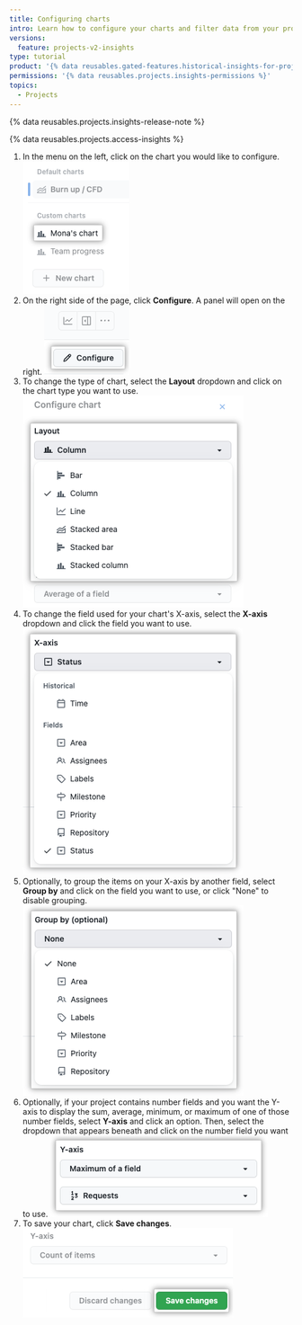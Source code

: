 ```yaml
---
title: Configuring charts
intro: Learn how to configure your charts and filter data from your project.
versions:
  feature: projects-v2-insights
type: tutorial
product: '{% data reusables.gated-features.historical-insights-for-projects %}'
permissions: '{% data reusables.projects.insights-permissions %}'
topics:
  - Projects
---
```


{% data reusables.projects.insights-release-note %}

{% data reusables.projects.access-insights %}
1. In the menu on the left, click on the chart you would like to configure.
   ![Screenshot showing selecting a custom chart](/assets/images/help/projects-v2/insights-select-a-chart.png)
1. On the right side of the page, click **Configure**. A panel will open on the right.
   ![Screenshot showing the configure button](/assets/images/help/projects-v2/insights-configure.png)
1. To change the type of chart, select the **Layout** dropdown and click on the chart type you want to use.
   ![Screenshot showing selecting a chart layout](/assets/images/help/projects-v2/insights-layout.png)
1. To change the field used for your chart's X-axis, select the **X-axis** dropdown and click the field you want to use.
   ![Screenshot showing selecting what to display on the x axis](/assets/images/help/projects-v2/insights-x-axis.png)
1. Optionally, to group the items on your X-axis by another field, select **Group by** and click on the field you want to use, or click "None" to disable grouping.
   ![Screenshot showing selecting a grouping method](/assets/images/help/projects-v2/insights-group.png)
1. Optionally, if your project contains number fields and you want the Y-axis to display the sum, average, minimum, or maximum of one of those number fields, select **Y-axis** and click an option. Then, select the dropdown that appears beneath and click on the number field you want to use. 
   ![Screenshot showing selecting what to display on the y axis](/assets/images/help/projects-v2/insights-y-axis.png)
1. To save your chart, click **Save changes**.
   ![Screenshot showing the save button](/assets/images/help/projects-v2/insights-save.png)
